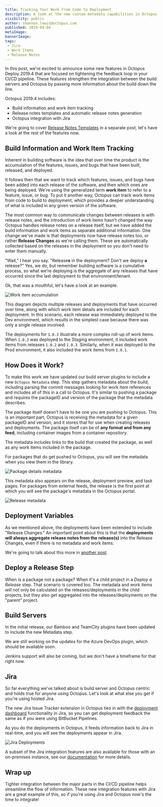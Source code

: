 ```yaml
---
title: Tracking Your Work From Code to Deployment
description: A look at the new custom metadata capabilities in Octopus.
visibility: public
author: shannon.lewis@octopus.com
published: 2019-04-04
metaImage:
bannerImage:
tags:
 - Jira
 - Work Items
 - Release Notes
---
```


In this post, we're excited to announce some new features in Octopus Deploy 2019.4 that are focused on tightening the feedback loop in your CI/CD pipeline. These features strengthen the integration between the build servers and Octopus by passing more information about the build down the line.

Octopus 2019.4 includes:

* Build information and work item tracking
* Release notes templates and automatic release notes generation
* Octopus integration with Jira

 We're going to cover [Release Notes Templates](/blog/release-notes-templates) in a separate post, let's have a look at the rest of the features now.

## Build Information and Work Item Tracking

Inherent in building software is the idea that over time the product is the accumulation of the features, issues, and bugs that have been built, released, and deployed.

It follows then that we want to track which features, issues, and bugs have been added into each release of the software, and then which ones are being deployed. We're using the generalized term **work item** to refer to a feature, issue, or bug. To put it another way, Octopus can track work items from code to build to deployment, which provides a deeper understanding of what is included in any given version of the software.

The most common way to communicate changes between releases is with release notes, and the introduction of work items hasn't changed the way Octopus handles release notes on a release itself, but we have added the build information and work items as separate additional information. One change we've made is that deployments now have release notes too, or rather **Release Changes** as we're calling them. These are automatically collected based on the releases in the deployment so you don't need to enter them manually.

"Wait," I hear you say. "Release**s** in the deployment? Don't we deploy **a** release?" Yes, we do, but remember building software is a cumulative process, so what we're deploying is the aggregate of any releases that have occurred since the last deployment to that environment/tenant.

Ok, that was a mouthful, let's have a look at an example.

![Work item accumulation](accumulation.png)

This diagram depicts multiple releases and deployments that have occurred over time, along with which work item details are included for each deployment. In this scenario, each release was immediately deployed to the Dev environment, which results in the simplest case because there was only a single release involved.

The deployments for `1.0.3` illustrate a more complex roll-up of work items. When `1.0.3` was deployed to the Staging environment, it included work items from releases `1.0.2` and `1.0.3`. Similarly, when it was deployed to the Prod environment, it also included the work items from `1.0.1`.

## How Does it Work?

To make this work we have updated our build server plugins to include a new `Octopus Metadata` step. This step gathers metadata about the build, including parsing the commit messages looking for work item references and includes all of this in a call to Octopus. It's similar to pushing a package and requires the packageID and version of the package that the metadata describes.

The package itself doesn't have to be one you are pushing to Octopus. This is an important part, Octopus is receiving the metadata for a given packageID and version, and it stores that for use when creating releases and deployments. The package itself can be of **any format and from any feed**, including container images from a container repository.

The metadata includes links to the build that created the package, as well as any work items included in the package.

For packages that do get pushed to Octopus, you will see the metadata when you view them in the library.

![Package details metadata](package-detail.png)

This metadata also appears on the release, deployment preview, and task pages. For packages from external feeds, the release is the first point at which you will see the package's metadata in the Octopus portal.

![Release metadata](release-work-items.png)

## Deployment Variables

As we mentioned above, the deployments have been extended to include "Release Changes." An important point about this is that the **deployments will always aggregate release notes from the release(s)** into the Release Changes, even if there is no metadata and work items.

We're going to talk about this more in [another post](/blog/release-notes-templates).

## Deploy a Release Step

When is a package not a package? When it's a child project in a _Deploy a Release_ step. That scenario is covered too. The metadata and work items will not only be calculated on the releases/deployments in the child projects, but they also get aggregated into the releases/deployments on the "parent" project.

## Build Servers

In the initial release, our Bamboo and TeamCity plugins have been updated to include the new Metadata step.

We are still working on the updates for the Azure DevOps plugin, which should be available soon.

Jenkins support will also be coming, but we don't have a timeframe for that right now.

## Jira

So far everything we've talked about is build server and Octopus centric and holds true for anyone using Octopus. Let's look at what else you get if you're using hosted Jira.

The new Jira Issue Tracker extension in Octopus ties in with the [deployment dashboard](https://confluence.atlassian.com/bamboo/viewing-bamboo-activity-in-jira-applications-399377384.html) functionality in Jira, so you can get deployment feedback the same as if you were using BitBucket Pipelines.

As you do the deployments in Octopus, it feeds information back to Jira in real-time, and you will see the deployments appear in Jira.

![Jira Deployments](jira-deployment.png)

A subset of the Jira integration features are also available for those with an on-premises instance, see our [documentation](https://g.octopushq.com/JiraIssueTracker) for more details.

## Wrap up

Tighter integration between the major parts in the CI/CD pipeline helps streamline the flow of information. These new integration features with Jira are a great example of this, so if you're using Jira and Octopus now's the time to integrate!
